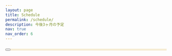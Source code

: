 ```yaml
---
layout: page
title: Schedule
permalink: /schedule/
description: 今後3ヶ月の予定
nav: true
nav_order: 6
---
```


<div id="calendar"></div>

<!-- モーダル -->
<div class="modal fade" id="eventModal" tabindex="-1">
  <div class="modal-dialog">
    <div class="modal-content">
      <div class="modal-header">
        <h5 class="modal-title"></h5>
        <button type="button" class="btn-close" data-bs-dismiss="modal"></button>
      </div>
      <div class="modal-body">
        <p class="event-time"></p>
        <p class="event-location"></p>
        <p class="event-description"></p>
      </div>
    </div>
  </div>
</div>

<!-- FullCalendar本体 -->
<script src='https://cdn.jsdelivr.net/npm/fullcalendar@6.1.10/index.global.min.js'></script>

<!-- Bootstrap 5のCSS/JS -->
<link href='https://cdn.jsdelivr.net/npm/bootstrap@5.1.3/dist/css/bootstrap.min.css' rel='stylesheet'>
<script src='https://cdn.jsdelivr.net/npm/bootstrap@5.1.3/dist/js/bootstrap.bundle.min.js'></script>

<!-- カスタム設定 -->
<script>
document.addEventListener('DOMContentLoaded', function() {
  var calendarEl = document.getElementById('calendar');
  var calendar = new FullCalendar.Calendar(calendarEl, {
    initialView: 'dayGridMonth',
    headerToolbar: {
      left: 'prev,next today',
      center: 'title',
      right: 'dayGridMonth,timeGridWeek'
    },
    views: {
      dayGridMonth: {
        titleFormat: { year: 'numeric', month: 'long' }
      }
    },
    validRange: {
      start: new Date(),
      end: new Date().setMonth(new Date().getMonth() + 3)
    },
    themeSystem: 'bootstrap5',
    height: 'auto',
    firstDay: 0,
    locale: 'ja',
    eventTimeFormat: {
      hour: '2-digit',
      minute: '2-digit',
      hour12: false
    },
    events: {{ site.data.schedule.events | jsonify }},
    eventClick: function(info) {
      var modal = document.getElementById('eventModal');
      modal.querySelector('.modal-title').textContent = info.event.title;
      
      // 時間の表示
      var timeText = info.event.start.toLocaleString('ja-JP', {
        year: 'numeric',
        month: 'long',
        day: 'numeric',
        hour: '2-digit',
        minute: '2-digit',
        hour12: false
      });
      if (info.event.end) {
        timeText += ' - ' + info.event.end.toLocaleString('ja-JP', {
          hour: '2-digit',
          minute: '2-digit',
          hour12: false
        });
      }
      modal.querySelector('.event-time').textContent = timeText;
      
      // 場所の表示
      if (info.event.extendedProps.location) {
        modal.querySelector('.event-location').textContent = '場所: ' + info.event.extendedProps.location;
        modal.querySelector('.event-location').style.display = 'block';
      } else {
        modal.querySelector('.event-location').style.display = 'none';
      }
      
      // 詳細の表示
      if (info.event.extendedProps.description) {
        modal.querySelector('.event-description').textContent = info.event.extendedProps.description;
        modal.querySelector('.event-description').style.display = 'block';
      } else {
        modal.querySelector('.event-description').style.display = 'none';
      }
      
      // モーダルを表示
      var bsModal = new bootstrap.Modal(modal);
      bsModal.show();
    }
  });
  calendar.render();
});
</script>

<style>
/* カレンダーのカスタマイズ */
.fc {
  --fc-border-color: #E8DCC4;
  --fc-button-bg-color: #4A3D39;
  --fc-button-border-color: #4A3D39;
  --fc-button-hover-bg-color: #3A2D29;
  --fc-button-hover-border-color: #3A2D29;
  --fc-today-bg-color: #F6ECD4;
  --fc-event-bg-color: #4A3D39;
  --fc-event-border-color: #4A3D39;
}

/* イベントのスタイル */
.fc-event {
  cursor: pointer;
  transition: opacity 0.2s;
}

.fc-event:hover {
  opacity: 0.9;
}

/* モーダルのスタイル */
.modal-content {
  background-color: #F6ECD4;
}

.modal-header {
  border-bottom-color: #E8DCC4;
}

.modal-title {
  color: #4A3D39;
}

.event-time, .event-location, .event-description {
  color: #4A3D39;
  margin-bottom: 0.5rem;
}
</style>